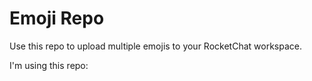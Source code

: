 # Emoji Repo

Use this repo to upload multiple emojis to your RocketChat workspace.


I'm using this repo:


